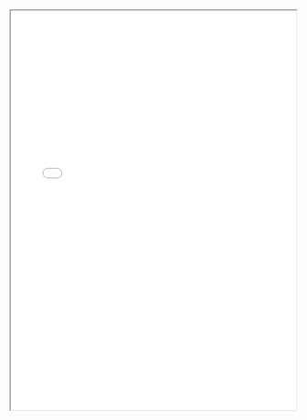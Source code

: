 <iframe src="/Users/duoduo/Documents/GitHub/conchaespina.github.io/cv/CV_202304.pdf" width="500" height="700"></iframe>